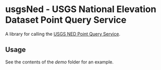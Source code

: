 usgsNed - USGS National Elevation Dataset Point Query Service
=============================================================

A library for calling the [USGS NED Point Query Service].

## Usage ##

See the contents of the *demo* folder for an example.

[USGS NED Point Query Service]: http://ned.usgs.gov/epqs/
